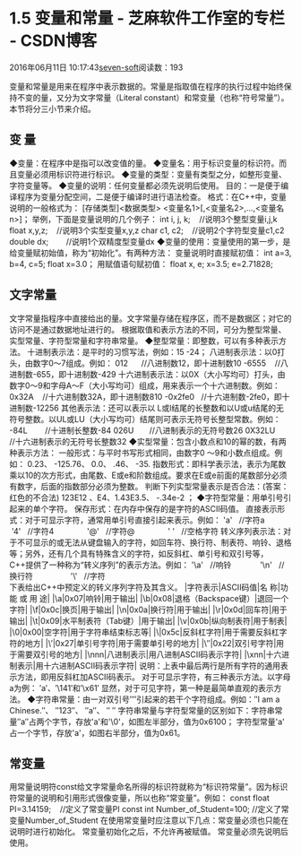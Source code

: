 
# 1.5 变量和常量 -  芝麻软件工作室的专栏 - CSDN博客


2016年06月11日 10:17:43[seven-soft](https://me.csdn.net/softn)阅读数：193


变量和常量是用来在程序中表示数据的。常量是指取值在程序的执行过程中始终保持不变的量，又分为文字常量（Literal
 constant）和常变量（也称“符号常量”）。
本节将分三小节来介绍。
## 变 量
◆变量：在程序中是指可以改变值的量。
◆变量名：用于标识变量的标识符。而且变量必须用标识符进行标识。
◆变量的类型：变量有类型之分，如整形变量、字符变量等。
◆变量的说明：任何变量都必须先说明后使用。
目的：一是便于编译程序为变量分配空间，二是便于编译时进行语法检查。
格式：在C++中，变量说明的一般格式为：
[存储类型]<数据类型>
 <变量名1>[,<变量名2>,…,<变量名n>]；
举例，下面是变量说明的几个例子：
int i, j, k;    //说明3个整型变量i,j,k
float x,y,z;    //说明3个实型变量x,y,z
char c1, c2;    //说明2个字符型变量c1,c2
double dx;        //说明1个双精度型变量dx
◆变量的使用：变量使用的第一步，是给变量赋初始值，称为“初始化”。有两种方法：
变量说明时直接赋初值：
int a=3, b=4, c=5;
float x=3.0；
用赋值语句赋初值：
float x, e;
x=3.5;
e=2.71828;
## 文字常量
文字常量指程序中直接给出的量。文字常量存储在程序区，而不是数据区；对它的访问不是通过数据地址进行的。
根据取值和表示方法的不同，可分为整型常量、实型常量、字符型常量和字符串常量。
◆整型常量：即整数，可以有多种表示方法。
十进制表示法：是平时的习惯写法，例如：15 -24；
八进制表示法：以0打头，由数字0～7组成。例如：
012      //八进制数12，即十进制数10
-6555    //八进制数-655，即十进制数-429
十六进制表示法：以0X（大小写均可）打头，由数字0～9和字母A～F（大小写均可）组成，用来表示一个十六进制数。例如：
0x32A    //十六进制数32A，即十进制数810
-0x2fe0   //十六进制数-2fe0，即十进制数-12256
其他表示法：还可以表示以 L或l结尾的长整数和以U或u结尾的无符号整数。以UL或LU（大小写均可）结尾则可表示无符号长整型常数。例如：
-84L        //十进制长整数-84
026U       //八进制表示的无符号数26
0X32LU     //十六进制表示的无符号长整数32
◆实型常量：包含小数点和10的幂的数，有两种表示方法：
一般形式：与平时书写形式相同，由数字0 ～9和小数点组成。例如：
0.23、 -125.76、 0.0、 .46、 -35.
指数形式：即科学表示法，表示为尾数乘以10的次方形式，由尾数、E或e和阶数组成。要求在E或e前面的尾数部分必须有数字，后面的指数部分必须为整数。
判断下列实型常量表示是否合法：(答案：红色的不合法)
123E12 、E4、1.43E3.5、 -.34e-2 ；
◆字符型常量：用单引号引起来的单个字符。
保存形式：在内存中保存的是字符的ASCII码值。
直接表示形式：对于可显示字符，通常用单引号直接引起来表示。例如：
'a'   //字符a            '4'   //字符4               '@'   //字符@               ' '   //空格字符
转义序列表示法：对于不可显示的或无法从键盘输入的字符，如回车符、换行符、制表符、响铃、退格等；另外，还有几个具有特殊含义的字符，如反斜杠、单引号和双引号等，C++提供了一种称为“转义序列”的表示方法。例如：
'\a'   //响铃             '\n'   //换行符                 '\\'   //字符\
下表给出C++中预定义的转义序列字符及其含义。
|字符表示|ASCII码值|名 称|功 能 或 用 途|
|\a|0x07|响铃|用于输出|
|\b|0x08|退格（Backspace键）|退回一个字符|
|\f|0x0c|换页|用于输出|
|\n|0x0a|换行符|用于输出|
|\r|0x0d|回车符|用于输出|
|\t|0x09|水平制表符（Tab键）|用于输出|
|\v|0x0b|纵向制表符|用于制表|
|\0|0x00|空字符|用于字符串结束标志等|
|\\|0x5c|反斜杠字符|用于需要反斜杠字符的地方|
|\′|0x27|单引号字符|用于需要单引号的地方|
|\″|0x22|双引号字符|用于需要双引号的地方|
|\nnn|八进制表示|用八进制ASCII码表示字符|
|\xnn|十六进制表示|用十六进制ASCII码表示字符|
说明：上表中最后两行是所有字符的通用表示方法，即用反斜杠加ASCII码表示。
对于可显示字符，有三种表示方法。以字母a为例： ′a′、′\141′和′\x61′
显然，对于可见字符，第一种是最简单直观的表示方法。
◆字符串常量：由一对双引号″″引起来的若干个字符组成。例如：″I
 am a Chinese.″、 ″123″、 ″a″、 ″ ″
字符串常量与字符型常量的区别如下：字符串常量″a″占两个字节，存放'a'和'\0'，如图左半部分，值为0x6100；
字符型常量'a' 占一个字节，存放'a'，如图右半部分，值为0x61。
## 常变量
用常量说明符const给文字常量命名所得的标识符就称为“标识符常量”。因为标识符常量的说明和引用形式很像变量，所以也称“常变量”。例如：
const float PI=3.14159;    //定义了常变量PI
const int Number_of_Student=100; //定义了常变量Number_of_Student
在使用常变量时应注意以下几点：常变量必须也只能在说明时进行初始化。
常变量初始化之后，不允许再被赋值。
常变量必须先说明后使用。

